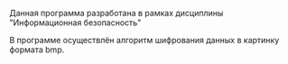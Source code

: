 Данная программа разработана в рамках дисциплины "Информационная безопасность"

В программе осуществлён алгоритм шифрования данных в картинку формата bmp.